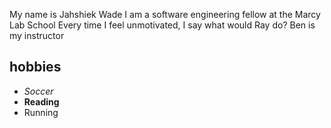 My name is Jahshiek Wade
I am a software engineering fellow at the Marcy Lab School
Every time I feel unmotivated, I say what would Ray do?
Ben is my instructor



## hobbies
- *Soccer*
- **Reading**
- Running

